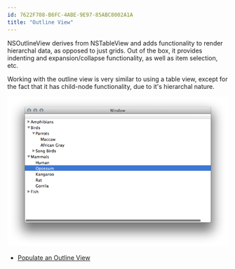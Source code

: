 ```yaml
---
id: 7622F708-B6FC-4ABE-9E97-85ABC8002A1A
title: "Outline View"
---
```


NSOutlineView derives from NSTableView and adds functionality to render hierarchal
data, as opposed to just grids. Out of the box, it provides indenting and expansion/collapse
functionality, as well as item selection, etc.

Working with the outline view is very similar to using a table view, except for the fact
that it has child-node functionality, due to it's hierarchal nature.

![](Images/Expanded_OutlineView.png)

* [Populate an Outline View](populate_outlineview/)

